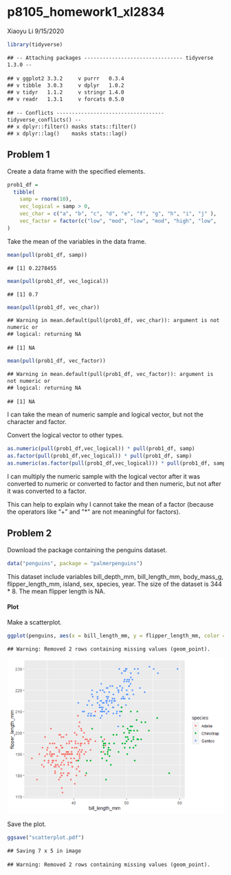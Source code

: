 p8105\_homework1\_xl2834
================
Xiaoyu Li
9/15/2020

``` r
library(tidyverse)
```

    ## -- Attaching packages -------------------------------- tidyverse 1.3.0 --

    ## v ggplot2 3.3.2     v purrr   0.3.4
    ## v tibble  3.0.3     v dplyr   1.0.2
    ## v tidyr   1.1.2     v stringr 1.4.0
    ## v readr   1.3.1     v forcats 0.5.0

    ## -- Conflicts ----------------------------------- tidyverse_conflicts() --
    ## x dplyr::filter() masks stats::filter()
    ## x dplyr::lag()    masks stats::lag()

## Problem 1

Create a data frame with the specified elements.

``` r
prob1_df = 
  tibble(
    samp = rnorm(10),
    vec_logical = samp > 0,
    vec_char = c("a", "b", "c", "d", "e", "f", "g", "h", "i", "j" ),
    vec_factor = factor(c("low", "mod", "low", "mod", "high", "low",                           "mod", "high", "high", "low"))
)
```

Take the mean of the variables in the data frame.

``` r
mean(pull(prob1_df, samp))
```

    ## [1] 0.2278455

``` r
mean(pull(prob1_df, vec_logical))
```

    ## [1] 0.7

``` r
mean(pull(prob1_df, vec_char))
```

    ## Warning in mean.default(pull(prob1_df, vec_char)): argument is not numeric or
    ## logical: returning NA

    ## [1] NA

``` r
mean(pull(prob1_df, vec_factor))
```

    ## Warning in mean.default(pull(prob1_df, vec_factor)): argument is not numeric or
    ## logical: returning NA

    ## [1] NA

I can take the mean of numeric sample and logical vector, but not the
character and factor.

Convert the logical vector to other types.

``` r
as.numeric(pull(prob1_df,vec_logical)) * pull(prob1_df, samp)
as.factor(pull(prob1_df,vec_logical)) * pull(prob1_df, samp)
as.numeric(as.factor(pull(prob1_df,vec_logical))) * pull(prob1_df, samp)
```

I can multiply the numeric sample with the logical vector after it was
converted to numeric or converted to factor and then numeric, but not
after it was converted to a factor.

This can help to explain why I cannot take the mean of a factor (because
the operators like “+” and "\*" are not meaningful for factors).

## Problem 2

Download the package containing the penguins dataset.

``` r
data("penguins", package = "palmerpenguins")
```

This dataset include variables bill\_depth\_mm, bill\_length\_mm,
body\_mass\_g, flipper\_length\_mm, island, sex, species, year. The size
of the dataset is 344 \* 8. The mean flipper length is NA.

#### Plot

Make a scatterplot.

``` r
ggplot(penguins, aes(x = bill_length_mm, y = flipper_length_mm, color = species)) + geom_point()
```

    ## Warning: Removed 2 rows containing missing values (geom_point).

![](p8105_homework1_xl2834_files/figure-gfm/unnamed-chunk-6-1.png)<!-- -->

Save the plot.

``` r
ggsave("scatterplot.pdf")
```

    ## Saving 7 x 5 in image

    ## Warning: Removed 2 rows containing missing values (geom_point).
